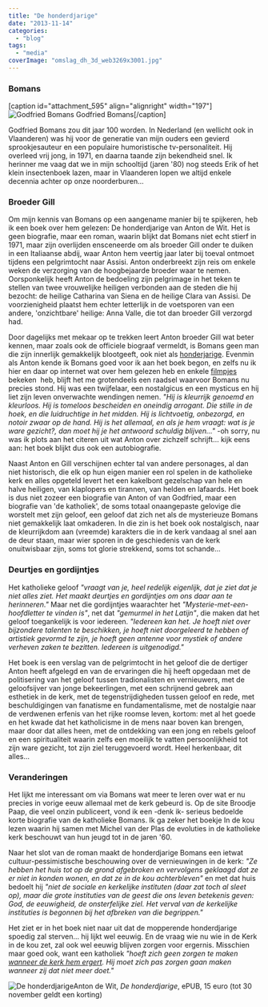 ```yaml
---
title: "De honderdjarige"
date: "2013-11-14"
categories: 
  - "blog"
tags: 
  - "media"
coverImage: "omslag_dh_3d_web3269x3001.jpg"
---
```


### Bomans

\[caption id="attachment\_595" align="alignright" width="197"\]![Godfried Bomans](/wp-content/uploads/2014/12/7421.jpg?w=197) Godfried Bomans\[/caption\]

Godfried Bomans zou dit jaar 100 worden. In Nederland (en wellicht ook in Vlaanderen) was hij voor de generatie van mijn ouders een gevierd sprookjesauteur en een populaire humoristische tv-personaliteit. Hij overleed vrij jong, in 1971, en daarna taande zijn bekendheid snel. Ik herinner me vaag dat we in mijn schooltijd (jaren '80) nog steeds Erik of het klein insectenboek lazen, maar in Vlaanderen lopen we altijd enkele decennia achter op onze noorderburen…

### Broeder Gill

Om mijn kennis van Bomans op een aangename manier bij te spijkeren, heb ik een boek over hem gelezen: De honderdjarige van Anton de Wit. Het is geen biografie, maar een roman, waarin blijkt dat Bomans niet echt stierf in 1971, maar zijn overlijden ensceneerde om als broeder Gill onder te duiken in een Italiaanse abdij, waar Anton hem veertig jaar later bij toeval ontmoet tijdens een pelgrimtocht naar Assisi. Anton onderbreekt zijn reis om enkele weken de verzorging van de hoogbejaarde broeder waar te nemen. Oorsponkelijk heeft Anton de bedoeling zijn pelgrimage in het teken te stellen van twee vrouwelijke heiligen verbonden aan de steden die hij bezocht: de heilige Catharina van Siena en de heilige Clara van Assisi. De voorzienigheid plaatst hem echter letterlijk in de voetsporen van een andere, 'onzichtbare' heilige: Anna Valle, die tot dan broeder Gill verzorgd had.

Door dagelijks met mekaar op te trekken leert Anton broeder Gill wat beter kennen, maar zoals ook de officiele biograaf vermeldt, is Bomans geen man die zijn innerlijk gemakkelijk blootgeeft, ook niet als [honderjarige](http://www.youtube.com/watch?v=RRoKRlM7pDs). Evenmin als Anton kende ik Bomans goed voor ik aan het boek begon, en zelfs nu ik hier en daar op internet wat over hem gelezen heb en enkele [filmpjes](http://www.npo.nl/het-uur-van-de-wolf-godfried-bomans/28-02-2013/WO_VPRO_137034) bekeken  heb, blijft het me grotendeels een raadsel waarvoor Bomans nu precies stond. Hij was een twijfelaar, een nostalgicus en een mysticus en hij liet zijn leven onverwachte wendingen nemen. _"Hij is kleurrijk genoemd en kleurloos. Hij is tomeloos bescheiden en oneindig arrogant. Die stille in de hoek, en die luidruchtige in het midden. Hij is lichtvoetig, onbezorgd, en notoir zwaar op de hand. Hij is het allemaal, en als je hem vraagt: wat is je ware gezicht?, dan moet hij je het antwoord schuldig blijven…"_ -oh sorry, nu was ik plots aan het citeren uit wat Anton over zichzelf schrijft… kijk eens aan: het boek blijkt dus ook een autobiografie.

Naast Anton en Gill verschijnen echter tal van andere personages, al dan niet historisch, die elk op hun eigen manier een rol spelen in de katholieke kerk en alles opgeteld levert het een kakelbont gezelschap van hele en halve heiligen, van klaplopers en tirannen, van helden en lafaards. Het boek is dus niet zozeer een biografie van Anton of van Godfried, maar een biografie van 'de katholiek', de soms totaal onaangepaste gelovige die worstelt met zijn geloof, een geloof dat zich net als de mysterieuze Bomans niet gemakkelijk laat omkaderen. In die zin is het boek ook nostalgisch, naar de kleurrijkdom aan (vreemde) karakters die in de kerk vandaag al snel aan de deur staan, maar wier sporen in de geschiedenis van de kerk onuitwisbaar zijn, soms tot glorie strekkend, soms tot schande...

### Deurtjes en gordijntjes

Het katholieke geloof _"vraagt van je, heel redelijk eigenlijk, dat je ziet dat je niet alles ziet. Het maakt deurtjes en gordijntjes om ons daar aan te herinneren."_ Maar net die gordijntjes waarachter het _"Mysterie-met-een-hoofdletter te vinden is"_, net dat _"gemurmel in het Latijn"_, die maken dat het geloof toegankelijk is voor iedereen. _"Iedereen kan het. Je hoeft niet over bijzondere talenten te beschikken, je hoeft niet doorgeleerd te hebben of artistiek gevormd te zijn, je hoeft geen antenne voor mystiek of andere verheven zaken te bezitten. Iedereen is uitgenodigd."_

Het boek is een verslag van de pelgrimtocht in het geloof die de dertiger Anton heeft afgelegd en van de ervaringen die hij heeft opgedaan met de politisering van het geloof tussen tradionalisten en vernieuwers, met de geloofsijver van jonge bekeerlingen, met een schrijnend gebrek aan esthetiek in de kerk, met de tegenstrijdigheden tussen geloof en rede, met beschuldigingen van fanatisme en fundamentalisme, met de nostalgie naar de verdwenen erfenis van het rijke roomse leven, kortom: met al het goede en het kwade dat het katholicisme in de mens naar boven kan brengen, maar door dat alles heen, met de ontdekking van een jong en rebels geloof en een spiritualiteit waarin zelfs een moeilijk te vatten persoonlijkheid tot zijn ware gezicht, tot zijn ziel teruggevoerd wordt. Heel herkenbaar, dit alles...

### Veranderingen

Het lijkt me interessant om via Bomans wat meer te leren over wat er nu precies in vorige eeuw allemaal met de kerk gebeurd is. Op de site Broodje Paap, die veel onzin publiceert, vond ik een -denk ik- serieus bedoelde korte biografie van de katholieke Bomans. Ik ga zeker het boekje In de kou lezen waarin hij samen met Michel van der Plas de evoluties in de katholieke kerk beschouwt van hun jeugd tot in de jaren '60.

Naar het slot van de roman maakt de honderdjarige Bomans een ietwat cultuur-pessimistische beschouwing over de vernieuwingen in de kerk: _"Ze hebben het huis tot op de grond afgebroken en vervolgens geklaagd dat ze er niet in konden wonen, en dat ze in de kou achterbleven"_ en met dat huis bedoelt hij _"niet de sociale en kerkelijke instituten (daar zat toch al sleet op), maar die grote instituties van de geest die ons leven betekenis geven: God, de eeuwigheid, de onsterfelijke ziel. Het verval van de kerkelijke instituties is begonnen bij het afbreken van die begrippen."_

Het ziet er in het boek niet naar uit dat de mopperende honderdjarige spoedig zal sterven… hij lijkt wel eeuwig. En de vraag wie nu wie in de Kerk in de kou zet, zal ook wel eeuwig blijven zorgen voor ergernis. Misschien maar goed ook, want een katholiek _"hoeft zich geen zorgen te maken [wanneer de kerk hem ergert](http://blog.adw.org/2013/11/a-meditation-on-love-and-lament-for-the-church/ "A Meditation on Love and Lament for the Church By: Msgr. Charles Pope"). Hij moet zich pas zorgen gaan maken wanneer zij dat niet meer doet."_

![De honderdjarige](/wp-content/uploads/2014/12/omslag_dh_3d_web3269x3001.jpg?w=134)Anton de Wit, _De honderdjarige_, ePUB, 15 euro (tot 30 november geldt een korting)
